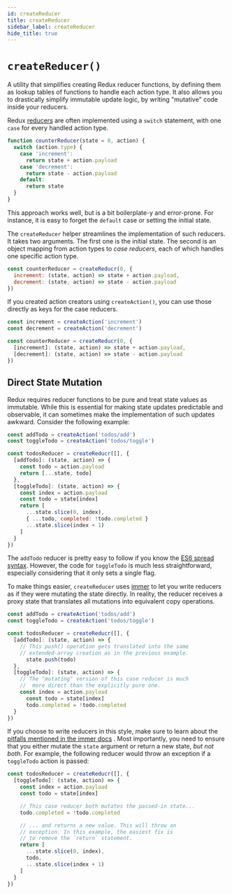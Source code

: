 ```yaml
---
id: createReducer
title: createReducer
sidebar_label: createReducer
hide_title: true
---
```


# `createReducer()`

A utility that simplifies creating Redux reducer functions, by defining them as lookup tables of functions to handle each action type.  It also allows you to drastically simplify immutable update logic, by writing "mutative" code inside your reducers.

Redux [reducers](https://redux.js.org/basics/reducers) are often implemented using a `switch` statement, with one `case` for every handled action type.

```js
function counterReducer(state = 0, action) {
  switch (action.type) {
    case 'increment':
      return state + action.payload
    case 'decrement':
      return state - action.payload
    default:
      return state
  }
}
```

This approach works well, but is a bit boilerplate-y and error-prone. For instance, it is easy to forget the `default` case or setting the initial state.

The `createReducer` helper streamlines the implementation of such reducers. It takes two arguments. The first one is the initial state. The second is an object mapping from action types to _case reducers_, each of which handles one specific action type.

```js
const counterReducer = createReducr(0, {
  increment: (state, action) => state + action.payload,
  decrement: (state, action) => state - action.payload
})
```

If you created action creators using `createAction()`, you can use those directly as keys for the case reducers.

```js
const increment = createAction('increment')
const decrement = createAction('decrement')

const counterReducer = createReducr(0, {
  [increment]: (state, action) => state + action.payload,
  [decrement]: (state, action) => state - action.payload
})
```

## Direct State Mutation

Redux requires reducer functions to be pure and treat state values as immutable.  While this is essential for making state updates predictable and observable, it can sometimes make the implementation of such updates awkward. Consider the following example:

```js
const addTodo = createAction('todos/add')
const toggleTodo = createAction('todos/toggle')

const todosReducer = createReducr([], {
  [addTodo]: (state, action) => {
    const todo = action.payload
    return [...state, todo]
  },
  [toggleTodo]: (state, action) => {
    const index = action.payload
    const todo = state[index]
    return [
      ...state.slice(0, index),
      { ...todo, completed: !todo.completed }
      ...state.slice(index + 1)
    ]
  }
})
```

The  `addTodo` reducer is pretty easy to follow if you know the [ES6 spread syntax](https://developer.mozilla.org/en-US/docs/Web/JavaScript/Reference/Operators/Spread_syntax).  However, the code for  `toggleTodo` is much less straightforward, especially considering that it only sets a single flag.

To make things easier, `createReducer` uses [immer](https://github.com/mweststrate/immer) to let you write reducers as if they were mutating the state directly. In reality, the reducer receives a proxy state that translates all mutations into equivalent copy operations.

```js
const addTodo = createAction('todos/add')
const toggleTodo = createAction('todos/toggle')

const todosReducer = createReducr([], {
  [addTodo]: (state, action) => {
    // This push() operation gets translated into the same
    // extended-array creation as in the previous example.
	  state.push(todo)
  },
  [toggleTodo]: (state, action) => {
    // The "mutating" version of this case reducer is much
    //  more direct than the explicitly pure one.
    const index = action.payload
	  const todo = state[index]
	  todo.completed = !todo.completed
  }
})
```

If you choose to write reducers in this style, make sure to learn about  the [pitfalls mentioned in the immer docs](https://github.com/mweststrate/immer#pitfalls) . Most importantly, you need to ensure that you either mutate the `state` argument or return a new state, _but not both_. For example, the following reducer would throw an exception if a `toggleTodo` action is passed:

```js
const todosReducer = createReducr([], {
  [toggleTodo]: (state, action) => {
    const index = action.payload
    const todo = state[index]

    // This case reducer both mutates the passed-in state...
    todo.completed = !todo.completed

    // ... and returns a new value. This will throw an
    // exception. In this example, the easiest fix is
    // to remove the `return` statement.
    return [
      ...state.slice(0, index),
      todo,
      ...state.slice(index + 1)
    ]
  }
})
```
